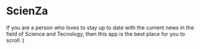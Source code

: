 # ScienZa
If you are a person who loves to stay up to date with the current news in the field of Science and Tecnology, then this app is the best place for you to scroll :)


